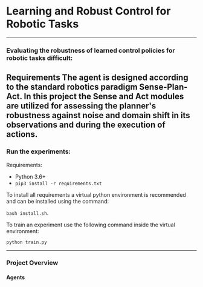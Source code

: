 # Learning and Robust Control for Robotic Tasks

---

### Evaluating the robustness of learned control policies for robotic tasks difficult:

Requirements
The agent is designed according to the standard robotics paradigm Sense-Plan-Act. In this project the Sense and Act
modules are utilized for assessing the planner's robustness against noise and domain shift in its observations and
during the execution of actions.
---

### Run the experiments:

Requirements:
- Python 3.6+
- `pip3 install -r requirements.txt`

To install all requirements a virtual python environment is recommended and can be installed using the command:

```bash install.sh```.

To train an experiment use the following command inside the virtual environment:

```python train.py```

---

### Project Overview
#### Agents
